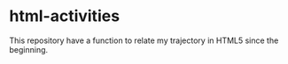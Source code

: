 # html-activities
This repository have a function to relate my trajectory in HTML5 since the beginning.
